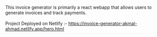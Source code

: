 This invoice generator is primarily a react webapp that allows users to generate invoices and track payments.<br/>
<br/>
Project Deployed on Netlify :- https://invoice-generator-akmal-ahmad.netlify.app/hero.html

